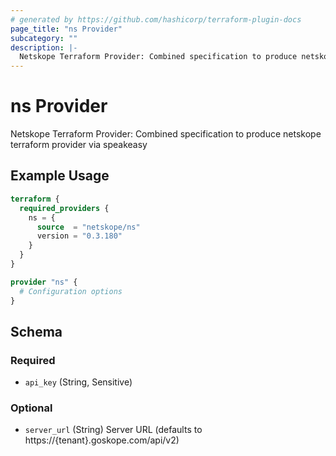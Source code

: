 ```yaml
---
# generated by https://github.com/hashicorp/terraform-plugin-docs
page_title: "ns Provider"
subcategory: ""
description: |-
  Netskope Terraform Provider: Combined specification to produce netskope terraform provider via speakeasy
---
```


# ns Provider

Netskope Terraform Provider: Combined specification to produce netskope terraform provider via speakeasy

## Example Usage

```terraform
terraform {
  required_providers {
    ns = {
      source  = "netskope/ns"
      version = "0.3.180"
    }
  }
}

provider "ns" {
  # Configuration options
}
```

<!-- schema generated by tfplugindocs -->
## Schema

### Required

- `api_key` (String, Sensitive)

### Optional

- `server_url` (String) Server URL (defaults to https://{tenant}.goskope.com/api/v2)
